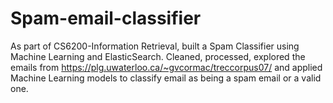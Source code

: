 # Spam-email-classifier
As part of CS6200-Information Retrieval, built a Spam Classifier using Machine Learning and ElasticSearch.
Cleaned, processed, explored the emails from https://plg.uwaterloo.ca/~gvcormac/treccorpus07/ and applied Machine Learning models to classify email as being a spam email or a valid one.
